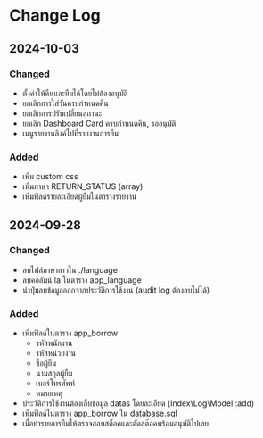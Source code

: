 # Change Log

## 2024-10-03

### Changed

- ตั้งค่าให้คืนและยืมได้โดยไม่ต้องอนุมัติ
- ยกเลิกการใส่วันครบกำหนดคืน
- ยกเลิกการปรับเปลี่ยนสถานะ
- ยกเลิก Dashboard Card ครบกำหนดคืน, รออนุมัติ
- เมนูรายงานลิงค์ไปที่รายงานการยืม

### Added

- เพิ่ม custom css
- เพิ่มภาษา RETURN_STATUS (array)
- เพิ่มฟิลด์รายละเอียดผู้ยืมในตารางรายงาน

## 2024-09-28

### Changed

- ลบไฟล์ภาษาลาวใน ./language
- ลบคอลัมน์ la ในตาราง app_language
- นำปุ่มลบข้อมูลออกจากประวัติการใช้งาน (audit log ต้องลบไม่ได้)

### Added

- เพิ่มฟิลด์ในตาราง app_borrow
  - รหัสพนักงาน
  - รหัสหน่วยงาน
  - ชื่อผู้ยืม
  - นามสกุลผู้ยืม
  - เบอร์โทรศัพท์
  - หมายเหตุ
- ประวัติการใช้งานต้องเก็บข้อมูล datas โดยละเอียด (Index\Log\Model::add)
- เพิ่มฟิลด์ในตาราง app_borrow ใน database.sql
- เมื่อทำรายการยืมให้ตรวจสอบสต็อคและตัดสต๊อคพร้อมอนุมัติไปเลย
